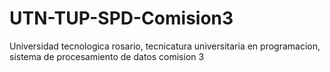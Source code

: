 # UTN-TUP-SPD-Comision3
Universidad tecnologica rosario, tecnicatura universitaria en programacion, sistema de procesamiento de datos comision 3
